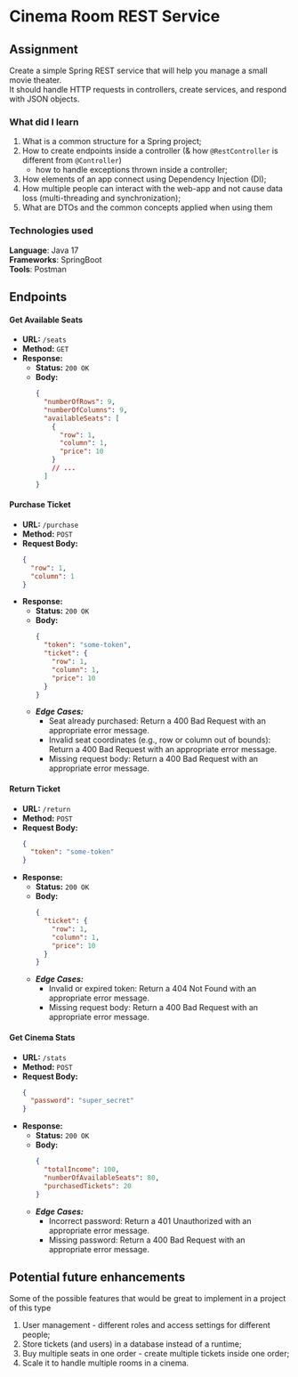 # Cinema Room REST Service

## Assignment
Create a simple Spring REST service that will help you manage a small movie theater. </br>
It should handle HTTP requests in controllers, create services, and respond with JSON objects.

### What did I learn
1. What is a common structure for a Spring project; 
2. How to create endpoints inside a controller (& how `@RestController` is different from `@Controller`)
   - how to handle exceptions thrown inside a controller;
3. How elements of an app connect using Dependency Injection (DI);
4. How multiple people can interact with the web-app and not cause data loss (multi-threading and synchronization);
5. What are DTOs and the common concepts applied when using them

### Technologies used
**Language**: Java 17 </br>
**Frameworks**: SpringBoot </br>
**Tools**: Postman

## Endpoints

#### Get Available Seats
- **URL:** `/seats`
- **Method:** `GET`
- **Response:**
  - **Status:** `200 OK`
  - **Body:**
    ```json
    {
      "numberOfRows": 9,
      "numberOfColumns": 9,
      "availableSeats": [
        {
          "row": 1,
          "column": 1,
          "price": 10
        }
        // ...
      ]
    }
    ```

#### Purchase Ticket
- **URL:** `/purchase`
- **Method:** `POST`
- **Request Body:**
  ```json
  {
    "row": 1,
    "column": 1
  }
  ```
- **Response:**
  - **Status:** `200 OK`
  - **Body:**
    ```json
    {
      "token": "some-token",
      "ticket": {
        "row": 1,
        "column": 1,
        "price": 10
      }
    }
    ```
  - ***Edge Cases:***
    - Seat already purchased: Return a 400 Bad Request with an appropriate error message.
    - Invalid seat coordinates (e.g., row or column out of bounds): Return a 400 Bad Request with an appropriate error message.
    - Missing request body: Return a 400 Bad Request with an appropriate error message.

#### Return Ticket
- **URL:** `/return`
- **Method:** `POST`
- **Request Body:**
  ```json
  {
    "token": "some-token"
  }
  ```
- **Response:**
  - **Status:** `200 OK`
  - **Body:**
    ```json
    {
      "ticket": {
        "row": 1,
        "column": 1,
        "price": 10
      }
    }
    ```
  - ***Edge Cases:***
    - Invalid or expired token: Return a 404 Not Found with an appropriate error message.
    - Missing request body: Return a 400 Bad Request with an appropriate error message.

#### Get Cinema Stats
- **URL:** `/stats`
- **Method:** `POST`
- **Request Body:**
  ```json
  {
    "password": "super_secret"
  }
  ```
- **Response:**
  - **Status:** `200 OK`
  - **Body:**
    ```json
    {
      "totalIncome": 100,
      "numberOfAvailableSeats": 80,
      "purchasedTickets": 20
    }
    ```
  - ***Edge Cases:***
    - Incorrect password: Return a 401 Unauthorized with an appropriate error message.
    - Missing password: Return a 400 Bad Request with an appropriate error message.


## Potential future enhancements
Some of the possible features that would be great to implement in a project of this type
1. User management - different roles and access settings for different people;
2. Store tickets (and users) in a database instead of a runtime;
3. Buy multiple seats in one order - create multiple tickets inside one order;
4. Scale it to handle multiple rooms in a cinema.
   